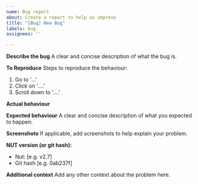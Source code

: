 ```yaml
---
name: Bug report
about: Create a report to help us improve
title: "[Bug] New Bug"
labels: bug
assignees: ''

---
```


**Describe the bug**
A clear and concise description of what the bug is.

**To Reproduce**
Steps to reproduce the behaviour:
1. Go to '...'
2. Click on '....'
3. Scroll down to '....'

**Actual behaviour**

**Expected behaviour**
A clear and concise description of what you expected to happen.

**Screenshots**
If applicable, add screenshots to help explain your problem.

**NUT version (or git hash):**
 - Nut: [e.g. v2.7]
 - Git hash [e.g. 0ab237f]

**Additional context**
Add any other context about the problem here.
